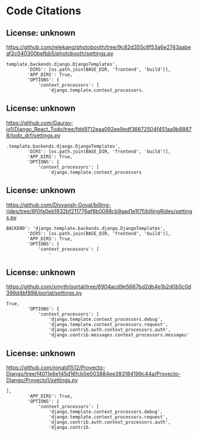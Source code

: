 # Code Citations

## License: unknown
https://github.com/relekang/photobooth/tree/9c82d355c6f53a6e2743aabeaf2c040300befbb5/photobooth/settings.py

```
template.backends.django.DjangoTemplates',
        'DIRS': [os.path.join(BASE_DIR, 'frontend', 'build')],
        'APP_DIRS': True,
        'OPTIONS': {
            'context_processors': [
                'django.template.context_processors.
```


## License: unknown
https://github.com/Gaurav-jo1/Django_React_Todo/tree/fdd9712eaa092ee9edf36672504f451aa9b88878/todo_drf/settings.py

```
.template.backends.django.DjangoTemplates',
        'DIRS': [os.path.join(BASE_DIR, 'frontend', 'build')],
        'APP_DIRS': True,
        'OPTIONS': {
            'context_processors': [
                'django.template.context_processors
```


## License: unknown
https://github.com/Divyansh-Goyal/billing-rides/tree/8f0fa0eb1932bf211776af8b0098cb9aad1e1f7f/billingRides/settings.py

```
BACKEND': 'django.template.backends.django.DjangoTemplates',
        'DIRS': [os.path.join(BASE_DIR, 'frontend', 'build')],
        'APP_DIRS': True,
        'OPTIONS': {
            'context_processors': [
                '
```


## License: unknown
https://github.com/xmyth/portal/tree/6904acd9e5667bd2db4e1b2d0b5c0d399d4bf898/portal/settings.py

```
True,
        'OPTIONS': {
            'context_processors': [
                'django.template.context_processors.debug',
                'django.template.context_processors.request',
                'django.contrib.auth.context_processors.auth',
                'django.contrib.messages.context_processors.messages'
```


## License: unknown
https://github.com/ronald1512/Proyecto-Django/tree/f4011e6e145d16fcb0e003884ee383184199c44a/Proyecto-Django/Proyecto1/settings.py

```
],
        'APP_DIRS': True,
        'OPTIONS': {
            'context_processors': [
                'django.template.context_processors.debug',
                'django.template.context_processors.request',
                'django.contrib.auth.context_processors.auth',
                'django.contrib.
```

